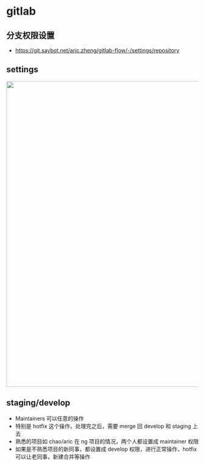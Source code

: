 # gitlab

## 分支权限设置
- https://git.saybot.net/aric.zheng/gitlab-flow/-/settings/repository

## settings
<img width="800" src="https://tva1.sinaimg.cn/large/007S8ZIlgy1gimtrzrivcj31by0gidi9.jpg" />


## staging/develop
- Maintainers 可以任意的操作
- 特别是 hotfix 这个操作，处理完之后，需要 merge 回 develop 和 staging 上去
- 熟悉的项目如 chao/aric 在 ng 项目的情况，两个人都设置成 maintainer 权限
- 如果是不熟悉项目的新同事，都设置成 develop 权限，进行正常操作，hotfix 可以让老同事，新建合并等操作
